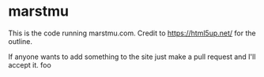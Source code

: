 # marstmu

This is the code running marstmu.com. Credit to https://html5up.net/ for the outline.

If anyone wants to add something to the site just make a pull request and I'll accept it.
foo
